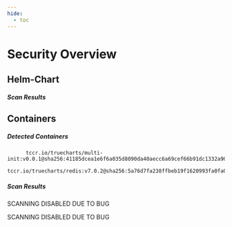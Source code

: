 ```yaml
---
hide:
  - toc
---
```


# Security Overview

<link href="https://truecharts.org/_static/trivy.css" type="text/css" rel="stylesheet" />

## Helm-Chart

##### Scan Results


## Containers

##### Detected Containers

          tccr.io/truecharts/multi-init:v0.0.1@sha256:41185dcea1e6f6a035d8090da40aecc6a69cef66b91dc1332a90c9d22861d367
          tccr.io/truecharts/redis:v7.0.2@sha256:5a76d7fa238ffbeb19f1620993fa0fa0015d2e4bb91b21f8ccfb961f595c7fc7

##### Scan Results

SCANNING DISABLED DUE TO BUG

SCANNING DISABLED DUE TO BUG
